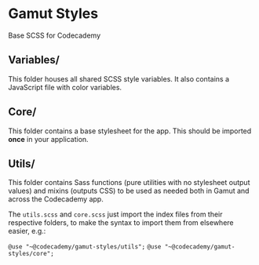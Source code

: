 # Gamut Styles

Base SCSS for Codecademy

## Variables/

This folder houses all shared SCSS style variables.
It also contains a JavaScript file with color variables.

## Core/

This folder contains a base stylesheet for the app.
This should be imported **once** in your application.

## Utils/

This folder contains Sass functions (pure utilities with no stylesheet output values) and mixins (outputs CSS)
to be used as needed both in Gamut and across the Codecademy app.

The `utils.scss` and `core.scss` just import the index files from their respective folders, to make the syntax to import them from elsewhere easier, e.g.:

`@use "~@codecademy/gamut-styles/utils";`
`@use "~@codecademy/gamut-styles/core";`
